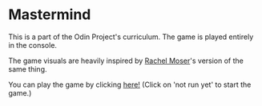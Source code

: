 # Mastermind
This is a part of the Odin Project's curriculum. The game is played entirely in the console.

The game visuals are heavily inspired by [Rachel Moser](https://github.com/rlmoser99)'s version of the same thing.

You can play the game by clicking [here!](https://replit.com/@SwaroopAjit/Mastermind?v=1) (Click on 'not run yet' to start the game.)
